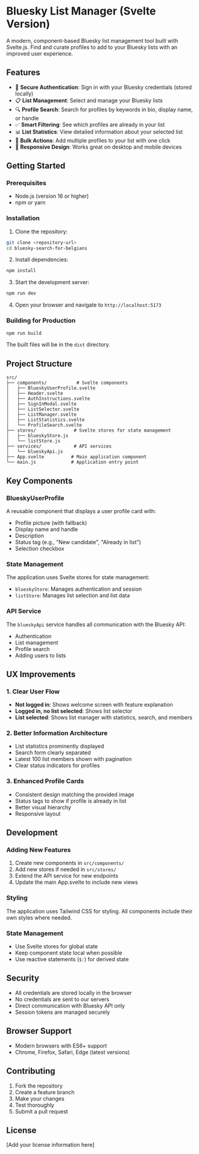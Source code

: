# Bluesky List Manager (Svelte Version)

A modern, component-based Bluesky list management tool built with Svelte.js. Find and curate profiles to add to your Bluesky lists with an improved user experience.

## Features

- 🔐 **Secure Authentication**: Sign in with your Bluesky credentials (stored locally)
- 📋 **List Management**: Select and manage your Bluesky lists
- 🔍 **Profile Search**: Search for profiles by keywords in bio, display name, or handle
- ✅ **Smart Filtering**: See which profiles are already in your list
- 📊 **List Statistics**: View detailed information about your selected list
- 🎯 **Bulk Actions**: Add multiple profiles to your list with one click
- 📱 **Responsive Design**: Works great on desktop and mobile devices

## Getting Started

### Prerequisites

- Node.js (version 16 or higher)
- npm or yarn

### Installation

1. Clone the repository:
```bash
git clone <repository-url>
cd bluesky-search-for-belgians
```

2. Install dependencies:
```bash
npm install
```

3. Start the development server:
```bash
npm run dev
```

4. Open your browser and navigate to `http://localhost:5173`

### Building for Production

```bash
npm run build
```

The built files will be in the `dist` directory.

## Project Structure

```
src/
├── components/           # Svelte components
│   ├── BlueskyUserProfile.svelte
│   ├── Header.svelte
│   ├── AuthInstructions.svelte
│   ├── SignInModal.svelte
│   ├── ListSelector.svelte
│   ├── ListManager.svelte
│   ├── ListStatistics.svelte
│   └── ProfileSearch.svelte
├── stores/              # Svelte stores for state management
│   ├── blueskyStore.js
│   └── listStore.js
├── services/            # API services
│   └── blueskyApi.js
├── App.svelte          # Main application component
└── main.js             # Application entry point
```

## Key Components

### BlueskyUserProfile
A reusable component that displays a user profile card with:
- Profile picture (with fallback)
- Display name and handle
- Description
- Status tag (e.g., "New candidate", "Already in list")
- Selection checkbox

### State Management
The application uses Svelte stores for state management:
- `blueskyStore`: Manages authentication and session
- `listStore`: Manages list selection and list data

### API Service
The `blueskyApi` service handles all communication with the Bluesky API:
- Authentication
- List management
- Profile search
- Adding users to lists

## UX Improvements

### 1. Clear User Flow
- **Not logged in**: Shows welcome screen with feature explanation
- **Logged in, no list selected**: Shows list selector
- **List selected**: Shows list manager with statistics, search, and members

### 2. Better Information Architecture
- List statistics prominently displayed
- Search form clearly separated
- Latest 100 list members shown with pagination
- Clear status indicators for profiles

### 3. Enhanced Profile Cards
- Consistent design matching the provided image
- Status tags to show if profile is already in list
- Better visual hierarchy
- Responsive layout

## Development

### Adding New Features

1. Create new components in `src/components/`
2. Add new stores if needed in `src/stores/`
3. Extend the API service for new endpoints
4. Update the main App.svelte to include new views

### Styling

The application uses Tailwind CSS for styling. All components include their own styles where needed.

### State Management

- Use Svelte stores for global state
- Keep component state local when possible
- Use reactive statements (`$:`) for derived state

## Security

- All credentials are stored locally in the browser
- No credentials are sent to our servers
- Direct communication with Bluesky API only
- Session tokens are managed securely

## Browser Support

- Modern browsers with ES6+ support
- Chrome, Firefox, Safari, Edge (latest versions)

## Contributing

1. Fork the repository
2. Create a feature branch
3. Make your changes
4. Test thoroughly
5. Submit a pull request

## License

[Add your license information here]